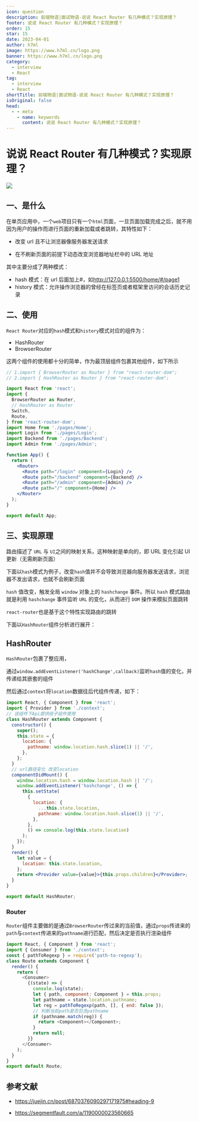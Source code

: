 ```yaml
---
icon: question
description: 前端物语|面试物语-说说 React Router 有几种模式？实现原理？
footer: 说说 React Router 有几种模式？实现原理？
order: 15
star: 15
date: 2023-04-01
author: h7ml
image: https://www.h7ml.cn/logo.png
banner: https://www.h7ml.cn/logo.png
category:
  - interview
  - React
tag:
  - interview
  - React
shortTitle: 前端物语|面试物语-说说 React Router 有几种模式？实现原理？
isOriginal: false
head:
  - - meta
    - name: keywords
      content: 说说 React Router 有几种模式？实现原理？
---
```


# 说说 React Router 有几种模式？实现原理？

![](https://static.h7ml.cn/vitepress/assets/images/interview/065f7a80-e978-11eb-ab90-d9ae814b240d.png)

## 一、是什么

在单页应用中，一个`web`项目只有一个`html`页面，一旦页面加载完成之后，就不用因为用户的操作而进行页面的重新加载或者跳转，其特性如下：

- 改变 url 且不让浏览器像服务器发送请求

- 在不刷新页面的前提下动态改变浏览器地址栏中的 URL 地址

其中主要分成了两种模式：

- hash 模式：在 url 后面加上#，如<http://127.0.0.1:5500/home/#/page1>
- history 模式：允许操作浏览器的曾经在标签页或者框架里访问的会话历史记录

## 二、使用

`React Router`对应的`hash`模式和`history`模式对应的组件为：

- HashRouter
- BrowserRouter

这两个组件的使用都十分的简单，作为最顶层组件包裹其他组件，如下所示

```jsx
// 1.import { BrowserRouter as Router } from "react-router-dom";
// 2.import { HashRouter as Router } from "react-router-dom";

import React from 'react';
import {
  BrowserRouter as Router,
  // HashRouter as Router
  Switch,
  Route,
} from 'react-router-dom';
import Home from './pages/Home';
import Login from './pages/Login';
import Backend from './pages/Backend';
import Admin from './pages/Admin';

function App() {
  return (
    <Router>
      <Route path="/login" component={Login} />
      <Route path="/backend" component={Backend} />
      <Route path="/admin" component={Admin} />
      <Route path="/" component={Home} />
    </Router>
  );
}

export default App;
```

## 三、实现原理

路由描述了 `URL` 与 `UI`之间的映射关系，这种映射是单向的，即 URL 变化引起 UI 更新（无需刷新页面）

下面以`hash`模式为例子，改变`hash`值并不会导致浏览器向服务器发送请求，浏览器不发出请求，也就不会刷新页面

`hash` 值改变，触发全局 `window` 对象上的 `hashchange` 事件。所以 `hash` 模式路由就是利用 `hashchange` 事件监听 `URL` 的变化，从而进行 `DOM` 操作来模拟页面跳转

`react-router`也是基于这个特性实现路由的跳转

下面以`HashRouter`组件分析进行展开：

## HashRouter

`HashRouter`包裹了整应用，

通过`window.addEventListener('hashChange',callback)`监听`hash`值的变化，并传递给其嵌套的组件

然后通过`context`将`location`数据往后代组件传递，如下：

```jsx
import React, { Component } from 'react';
import { Provider } from './context';
// 该组件下Api提供给子组件使用
class HashRouter extends Component {
  constructor() {
    super();
    this.state = {
      location: {
        pathname: window.location.hash.slice(1) || '/',
      },
    };
  }
  // url路径变化 改变location
  componentDidMount() {
    window.location.hash = window.location.hash || '/';
    window.addEventListener('hashchange', () => {
      this.setState(
        {
          location: {
            ...this.state.location,
            pathname: window.location.hash.slice(1) || '/',
          },
        },
        () => console.log(this.state.location)
      );
    });
  }
  render() {
    let value = {
      location: this.state.location,
    };
    return <Provider value={value}>{this.props.children}</Provider>;
  }
}

export default HashRouter;
```

### Router

`Router`组件主要做的是通过`BrowserRouter`传过来的当前值，通过`props`传进来的`path`与`context`传进来的`pathname`进行匹配，然后决定是否执行渲染组件

```js
import React, { Component } from 'react';
import { Consumer } from './context';
const { pathToRegexp } = require('path-to-regexp');
class Route extends Component {
  render() {
    return (
      <Consumer>
        {(state) => {
          console.log(state);
          let { path, component: Component } = this.props;
          let pathname = state.location.pathname;
          let reg = pathToRegexp(path, [], { end: false });
          // 判断当前path是否包含pathname
          if (pathname.match(reg)) {
            return <Component></Component>;
          }
          return null;
        }}
      </Consumer>
    );
  }
}
export default Route;
```

## 参考文献

- <https://juejin.cn/post/6870376090297171975#heading-9>

- <https://segmentfault.com/a/1190000023560665>
